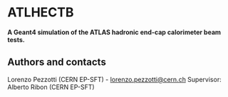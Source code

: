 # ATLHECTB
**A Geant4 simulation of the ATLAS hadronic end-cap calorimeter beam tests.**

## Authors and contacts
Lorenzo Pezzotti (CERN EP-SFT) - lorenzo.pezzotti@cern.ch
Supervisor: Alberto Ribon (CERN EP-SFT)





